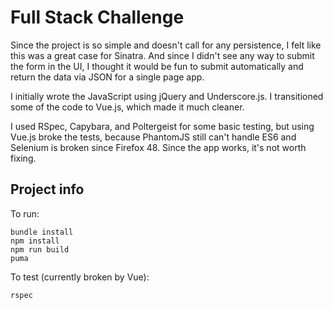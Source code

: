 # Full Stack Challenge

Since the project is so simple and doesn't call for any persistence, I felt like this was a great case for Sinatra. And since I didn't see any way to submit the form in the UI, I thought it would be fun to submit automatically and return the data via JSON for a single page app.

I initially wrote the JavaScript using jQuery and Underscore.js. I transitioned some of the code to Vue.js, which made it much cleaner.

I used RSpec, Capybara, and Poltergeist for some basic testing, but using Vue.js broke the tests, because PhantomJS still can't handle ES6 and Selenium is broken since Firefox 48. Since the app works, it's not worth fixing.


## Project info

To run:
```
bundle install
npm install
npm run build
puma
```

To test (currently broken by Vue):
```
rspec
```
